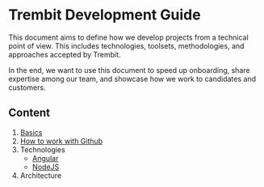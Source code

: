 # Trembit Development Guide

This document aims to define how we develop projects from a technical point of view. 
This includes technologies, toolsets, methodologies, and approaches accepted by Trembit. 


In the end, we want to use this document to speed up onboarding, share expertise among our team, and showcase how we work to candidates and customers.

## Content

1. [Basics](basics/basics.md)
1. [How to work with Github](basics/howto-github.md)
1. Technologies
    - [Angular](technologies/angular.md)
    - [NodeJS](technologies/nodejs.md)
1. Architecture



